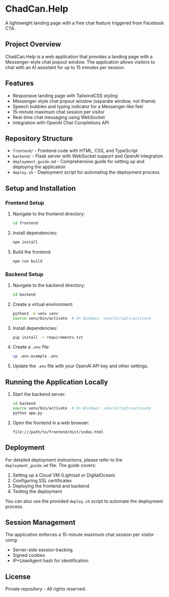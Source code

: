 # ChadCan.Help

A lightweight landing page with a free chat feature triggered from Facebook CTA.

## Project Overview

ChadCan.Help is a web application that provides a landing page with a Messenger-style chat popout window. The application allows visitors to chat with an AI assistant for up to 15 minutes per session.

## Features

- Responsive landing page with TailwindCSS styling
- Messenger-style chat popout window (separate window, not iframe)
- Speech bubbles and typing indicator for a Messenger-like feel
- 15-minute maximum chat session per visitor
- Real-time chat messaging using WebSocket
- Integration with OpenAI Chat Completions API

## Repository Structure

- `frontend/` - Frontend code with HTML, CSS, and TypeScript
- `backend/` - Flask server with WebSocket support and OpenAI integration
- `deployment_guide.md` - Comprehensive guide for setting up and deploying the application
- `deploy.sh` - Deployment script for automating the deployment process

## Setup and Installation

### Frontend Setup

1. Navigate to the frontend directory:
   ```bash
   cd frontend
   ```

2. Install dependencies:
   ```bash
   npm install
   ```

3. Build the frontend:
   ```bash
   npm run build
   ```

### Backend Setup

1. Navigate to the backend directory:
   ```bash
   cd backend
   ```

2. Create a virtual environment:
   ```bash
   python3 -m venv venv
   source venv/bin/activate  # On Windows: venv\Scripts\activate
   ```

3. Install dependencies:
   ```bash
   pip install -r requirements.txt
   ```

4. Create a `.env` file:
   ```bash
   cp .env.example .env
   ```

5. Update the `.env` file with your OpenAI API key and other settings.

## Running the Application Locally

1. Start the backend server:
   ```bash
   cd backend
   source venv/bin/activate  # On Windows: venv\Scripts\activate
   python app.py
   ```

2. Open the frontend in a web browser:
   ```
   file:///path/to/frontend/dist/index.html
   ```

## Deployment

For detailed deployment instructions, please refer to the `deployment_guide.md` file. The guide covers:

1. Setting up a Cloud VM (Lightsail or DigitalOcean)
2. Configuring SSL certificates
3. Deploying the frontend and backend
4. Testing the deployment

You can also use the provided `deploy.sh` script to automate the deployment process.

## Session Management

The application enforces a 15-minute maximum chat session per visitor using:
- Server-side session tracking
- Signed cookies
- IP+UserAgent hash for identification

## License

Private repository - All rights reserved.
